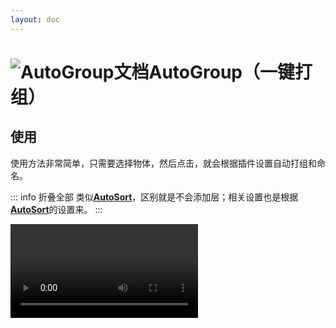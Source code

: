 ```yaml
---
layout: doc
---
```

# <span class="h1-icon"><img src="/img/AutoGroup.webp" alt="AutoGroup文档"></span>AutoGroup（一键打组）

## 使用

使用方法非常简单，只需要选择物体，然后点击，就会根据插件设置自动打组和命名。

::: info 折叠全部
类似[**AutoSort**](02-AutoSort-document)，区别就是不会添加层；相关设置也是根据[**AutoSort**](02-AutoSort-document)的设置来。
:::
<br />

<video controls>
  <source src="/img/autosort_v1_4_auto_group.webm" type="video/webm">
</video>

<br />
<br />


